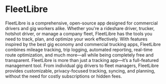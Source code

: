 # FleetLibre
 FleetLibre is a comprehensive, open-source app designed for commercial drivers and gig workers alike. Whether you're a rideshare driver, trucker, hotshot driver, or manage a company fleet, FleetLibre has the tools you need to track, plan, and optimize your work effectively. With features inspired by the best gig economy and commercial trucking apps, FleetLibre combines mileage tracking, trip logging, automated reporting, real-time route optimization, and much more—all while being completely free and transparent.  FleetLibre is more than just a tracking app—it’s a full-featured management tool. From individual gig drivers to fleet managers, FleetLibre provides customizable, privacy-focused tracking, syncing, and planning, without the need for costly subscriptions or hidden fees.
